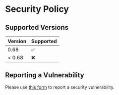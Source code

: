 # Security Policy

## Supported Versions

| Version | Supported          |
|---------| ------------------ |
| 0.68    | :white_check_mark: |
| < 0.68  | :x:                |

## Reporting a Vulnerability

Please use [this form](https://github.com/vacanza/holidays/security/advisories/new) to report a security vulnerability.
